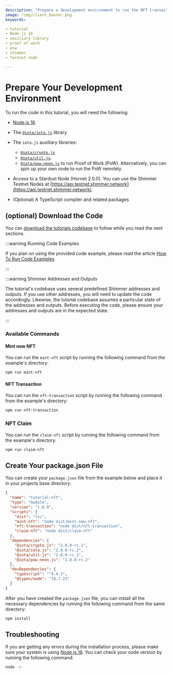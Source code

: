 ```yaml
---
description: "Prepare a development environment to run the NFT transactions with iota.js tutorial."
image: /img/client_banner.png
keywords:

- tutorial
- Node.js 16
- auxiliary library
- proof of work
- pow
- shimmer
- Testnet node

---
```


# Prepare Your Development Environment

To run the code in this tutorial, you will need the following:

* [Node.js 16](https://nodejs.org/en/blog/release/v16.16.0/).
* The [`@iota/iota.js`](https://www.npmjs.com/package/@iota/iota.js) library
* The `iota.js` auxiliary libraries:
    * [`@iota/crypto.js`](https://www.npmjs.com/package/@iota/crypto.js)
    * [`@iota/util.js`](https://www.npmjs.com/package/@iota/util.js).
    * [`@iota/pow-neon.js`](https://www.npmjs.com/package/@iota/pow-neon.js) to run Proof of Work (PoW). Alternatively,
      you can spin up your own node to run the PoW remotely.

* Access to a Stardust Node (Hornet 2.0.0). You can use the Shimmer Testnet Nodes
  at [https://api.testnet.shimmer.network](https://api.testnet.shimmer.network).
* (Optional) A TypeScript compiler and related packages

## (optional) Download the Code

You
can [download the tutorials codebase](https://github.com/iotaledger/iota.js/tree/feat/stardust/packages/iota/examples/shimmer-alias-transaction-tutorial)
to follow while you read the next sections.

:::warning Running Code Examples

If you plan on using the provided code example, please read the article [How To Run Code Examples](../../how_tos/run_how_tos.mdx).

:::

:::warning Shimmer Addresses and Outputs

The tutorial's codebase uses several predefined Shimmer addresses and outputs. If you use other addresses, you will need to update the code accordingly. Likewise, the tutorial codebase assumes a particular state of the addresses and outputs. Before executing the code, please ensure your addresses and outputs are in the expected state.

:::

### Available Commands

#### Mint new NFT

You can run the `mint-nft` script by running the following command from the example's directory:

```bash
npm run mint-nft
```

#### NFT Transaction

You can run the `nft-transaction` script by running the following command from the example's directory:

```bash
npm run nft-transaction
```

### NFT Claim

You can run the `claim-nft` script by running the following command from the example's directory:

```bash
npm run claim-nft
```

## Create Your package.json File

You can create your `package.json` file from the example below and place it in your projects base directory:

```json
{
  "name": "tutorial-nft",
  "type": "module",
  "version": "1.0.0",
  "scripts": {
    "dist": "tsc",
    "mint-nft": "node dist/mint-new-nft",
    "nft-transaction": "node dist/nft-transaction",
    "claim-nft": "node dist/claim-nft"
  },
  "dependencies": {
    "@iota/crypto.js": "2.0.0-rc.1",
    "@iota/iota.js": "2.0.0-rc.2",
    "@iota/util.js": "2.0.0-rc.1",
    "@iota/pow-neon.js": "2.0.0-rc.2"
  },
  "devDependencies": {
    "typescript": "^4.4.3",
    "@types/node": "18.7.23"
  }
}
```

After you have created the `package.json` file, you can install all the necessary dependencies by running the following
command from the same directory:

```bash
npm install
```

## Troubleshooting

If you are getting any errors during the installation process, please make sure your system is
using [Node.js 16](https://nodejs.org/en/blog/release/v16.16.0/). You can check your node version by running the
following command:

```bash
node -v
```

